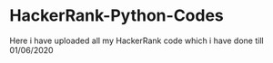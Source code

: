 # HackerRank-Python-Codes
Here i have uploaded all my HackerRank code which i have done till 01/06/2020
